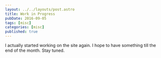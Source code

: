 ```yaml
---
layout: ../../layouts/post.astro
title: Work in Progress
pubDate: 2016-09-05
tags: [misc]
categories: [misc]
published: true
---
```


I actually started working on the site again. I hope to have something till the end of the month. Stay tuned.
